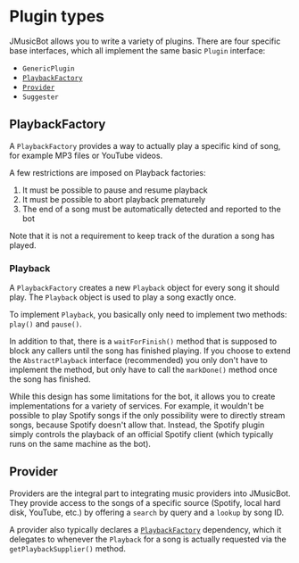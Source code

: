 # Plugin types

JMusicBot allows you to write a variety of plugins. There are four specific base interfaces,
which all implement the same basic `Plugin` interface:

- `GenericPlugin`
- [`PlaybackFactory`](#playbackfactory)
- [`Provider`](#provider)
- `Suggester`

## PlaybackFactory

A `PlaybackFactory` provides a way to actually play a specific kind of song, for example MP3 files
or YouTube videos.

A few restrictions are imposed on Playback factories:

1. It must be possible to pause and resume playback
1. It must be possible to abort playback prematurely
1. The end of a song must be automatically detected and reported to the bot

Note that it is not a requirement to keep track of the duration a song has played.

### Playback

A `PlaybackFactory` creates a new `Playback` object for every song it should play.
The `Playback` object is used to play a song exactly once.

To implement `Playback`, you basically only need to implement two methods: `play()` and `pause()`.

In addition to that, there is a `waitForFinish()` method that is supposed to block any callers until
the song has finished playing. If you choose to extend the `AbstractPlayback` interface 
(recommended) you only don't have to implement the method, but only have to call the `markDone()` 
method once the song has finished.

While this design has some limitations for the bot, it allows you to create implementations for a
variety of services.
For example, it wouldn't be possible to play Spotify songs if the only possibility were to directly
stream songs, because Spotify doesn't allow that. Instead, the Spotify plugin simply controls the
playback of an official Spotify client (which typically runs on the same machine as the bot).


## Provider

Providers are the integral part to integrating music providers into JMusicBot.
They provide access to the songs of a specific source (Spotify, local hard disk, YouTube, etc.)
by offering a `search` by query and a `lookup` by song ID.

A provider also typically declares a [`PlaybackFactory`](#playbackfactory) dependency, which it
delegates to whenever the `Playback` for a song is actually requested via
the `getPlaybackSupplier()` method.

